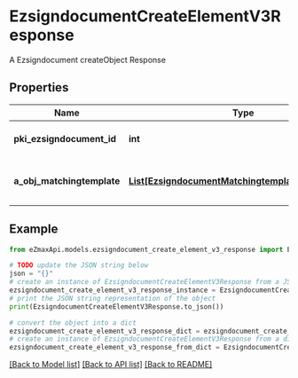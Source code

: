 # EzsigndocumentCreateElementV3Response

A Ezsigndocument createObject Response

## Properties

Name | Type | Description | Notes
------------ | ------------- | ------------- | -------------
**pki_ezsigndocument_id** | **int** | The unique ID of the Ezsigndocument | 
**a_obj_matchingtemplate** | [**List[EzsigndocumentMatchingtemplateV3Response]**](EzsigndocumentMatchingtemplateV3Response.md) | An array of possibly matching template. | 

## Example

```python
from eZmaxApi.models.ezsigndocument_create_element_v3_response import EzsigndocumentCreateElementV3Response

# TODO update the JSON string below
json = "{}"
# create an instance of EzsigndocumentCreateElementV3Response from a JSON string
ezsigndocument_create_element_v3_response_instance = EzsigndocumentCreateElementV3Response.from_json(json)
# print the JSON string representation of the object
print(EzsigndocumentCreateElementV3Response.to_json())

# convert the object into a dict
ezsigndocument_create_element_v3_response_dict = ezsigndocument_create_element_v3_response_instance.to_dict()
# create an instance of EzsigndocumentCreateElementV3Response from a dict
ezsigndocument_create_element_v3_response_from_dict = EzsigndocumentCreateElementV3Response.from_dict(ezsigndocument_create_element_v3_response_dict)
```
[[Back to Model list]](../README.md#documentation-for-models) [[Back to API list]](../README.md#documentation-for-api-endpoints) [[Back to README]](../README.md)


